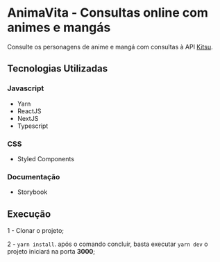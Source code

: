 # AnimaVita - Consultas online com animes e mangás
Consulte os personagens de anime e mangá com consultas à API [Kitsu](https://kitsu.docs.apiary.io/).
## Tecnologias Utilizadas
### Javascript
- Yarn
- ReactJS
- NextJS
- Typescript

### CSS
- Styled Components

### Documentação
- Storybook

## Execução

1 - Clonar o projeto;

2 - ```yarn install```. após o comando concluir, basta
executar `yarn dev` o projeto iniciará na porta **3000**;


